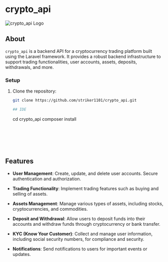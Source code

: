 # crypto_api

![crypto_api Logo](public/logo.png)

## About

`crypto_api` is a backend API for a cryptocurrency trading platform built using the Laravel framework. It provides a robust backend infrastructure to support trading functionalities, user accounts, assets, deposits, withdrawals, and more.


### Setup

1. Clone the repository:

   ```bash
   git clone https://github.com/striker1101/crypto_api.git

   ## IDE
   
   ```
   cd crypto_api
composer install
   ```






## Features

- **User Management**: Create, update, and delete user accounts. Secure authentication and authorization.

- **Trading Functionality**: Implement trading features such as buying and selling of assets.

- **Assets Management**: Manage various types of assets, including stocks, cryptocurrencies, and commodities.

- **Deposit and Withdrawal**: Allow users to deposit funds into their accounts and withdraw funds through cryptocurrency or bank transfer.

- **KYC (Know Your Customer)**: Collect and manage user information, including social security numbers, for compliance and security.

- **Notifications**: Send notifications to users for important events or updates.


